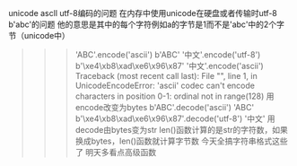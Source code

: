 unicode ascll utf-8编码的问题  在内存中使用unicode在硬盘或者传输时utf-8
b'abc'的问题 他的意思是其中的每个字符例如a的字节是1而不是'abc'中的2个字节（unicode中）
>>> 'ABC'.encode('ascii')
b'ABC'
>>> '中文'.encode('utf-8')
b'\xe4\xb8\xad\xe6\x96\x87'
>>> '中文'.encode('ascii')
Traceback (most recent call last):
  File "<stdin>", line 1, in <module>
UnicodeEncodeError: 'ascii' codec can't encode characters in position 0-1: ordinal not in range(128) 
用encode改变为bytes
>>> b'ABC'.decode('ascii')
'ABC'
>>> b'\xe4\xb8\xad\xe6\x96\x87'.decode('utf-8')
'中文'
用decode由bytes变为str
len()函数计算的是str的字符数，如果换成bytes，len()函数就计算字节数
今天全搞字符串格式这些了 明天多看点高级函数